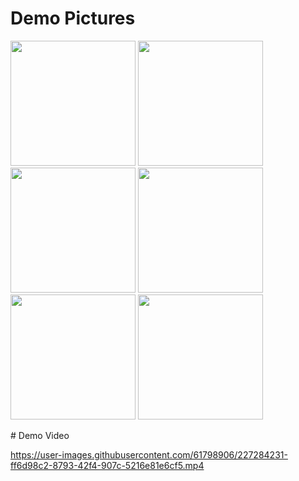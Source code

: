 # Demo Pictures

<p float="left">
<img src="https://github.com/Jatan88/JobSpot/blob/main/demopics/pic4.jpeg" width=200>
<img src="https://github.com/Jatan88/JobSpot/blob/main/demopics/pic3.jpeg" width=200>
<img src="https://github.com/Jatan88/JobSpot/blob/main/demopics/pic2.jpeg" width=200>
<img src="https://github.com/Jatan88/JobSpot/blob/main/demopics/pic1.jpeg" width=200>
<img src="https://github.com/Jatan88/JobSpot/blob/main/demopics/pic6.jpeg" width=200>
<img src="https://github.com/Jatan88/JobSpot/blob/main/demopics/pic5.jpeg" width=200>
</p>
<!-- nice one -->
# Demo Video

https://user-images.githubusercontent.com/61798906/227284231-ff6d98c2-8793-42f4-907c-5216e81e6cf5.mp4
